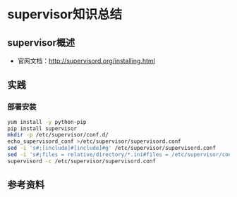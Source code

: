 # supervisor知识总结
## supervisor概述
- 官网文档：http://supervisord.org/installing.html
## 实践
### 部署安装
``` bash
yum install -y python-pip
pip install supervisor
mkdir -p /etc/supervisor/conf.d/
echo_supervisord_conf >/etc/supervisor/supervisord.conf
sed -i 's#;[include]#[include]#g' /etc/supervisor/supervisord.conf
sed -i 's#;files = relative/directory/*.ini#files = /etc/supervisor/conf.d/*.ini#g' /etc/supervisor/supervisord.conf
supervisord -c /etc/supervisor/supervisord.conf
```
## 参考资料
